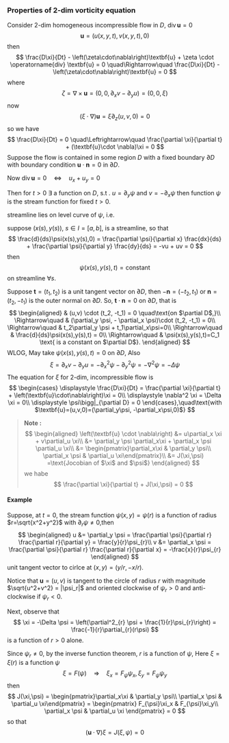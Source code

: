 ### Properties of 2-dim vorticity equation

Consider 2-dim homogeneous incompressible flow in $D$, $\operatorname{div}\textbf{u} = 0$
$$
\textbf{u} = (u(x,y,t), v(x,y,t), 0)
$$
then
$$
\frac{D\xi}{Dt} - \left(\zeta\cdot\nabla\right)\textbf{u} + \zeta \cdot \operatorname{div} \textbf{u} = 0
\quad\Rightarrow\quad
\frac{D\xi}{Dt} - \left(\zeta\cdot\nabla\right)\textbf{u} = 0
$$
where
$$
\zeta = \nabla \times \textbf{u} = (0,0,\partial_x v - \partial_y u) = (0,0,\xi)
$$
now 
$$
\left(\xi\cdot\nabla\right)\textbf{u} = \xi\partial_{z}(u,v,0) = 0
$$
so we have
$$
\frac{D\xi}{Dt} = 0
\quad\Leftrightarrow\quad
\frac{\partial \xi}{\partial t} + (\textbf{u}\cdot \nabla)\xi = 0
$$
Suppose the flow is contained in some region $D$ with a fixed boundary $\partial D$ with boundary condition $\textbf{u}\cdot\textbf{n} = 0$ in $\partial D$.

Now $\operatorname{div} \textbf{u} = 0 \quad\Leftrightarrow\quad u_x + u_y = 0$

Then for $t>0$ $\exists$ a function on $D$, s.t . $u=\partial_y \psi$ and $v = -\partial_x \psi$ then function $\psi$ is the stream function for fixed $t>0$.



streamline lies on level curve of $\psi$​, i.e. 

suppose $(x(s),y(s))$, $s\in I=[a,b]$, is a streamline, so that
$$
\frac{d}{ds}\psi(x(s),y(s),0) = \frac{\partial \psi}{\partial x} \frac{dx}{ds} + \frac{\partial \psi}{\partial y} \frac{dy}{ds} = -vu + uv = 0
$$
then
$$
\psi(x(s),y(s),t) = \text{constant}
$$
on streamline $\forall s$.

Suppose $\textbf{t} = (t_1,t_2)$ is a unit tangent vector on $\partial D$, then $-\textbf{n} = (-t_2,t_1)$ or $\textbf{n}=(t_2,-t_1)$ is the outer normal  on $\partial D$. So, $\textbf{t}\cdot\textbf{n} = 0$ on $\partial D$, that is 
$$
\begin{aligned}
& (u,v) \cdot (t_2, -t_1) = 0 \quad\text{on $\partial D$,}\\
\Rightarrow\quad
& (\partial_y \psi, - \partial_x \psi)\cdot (t_2, -t_1) = 0\\
\Rightarrow\quad 
& t_2\partial_y \psi +  t_1\partial_x\psi=0\\
\Rightarrow\quad 
& \frac{d}{ds}\psi(x(s),y(s),t) = 0\\
\Rightarrow\quad 
& \psi(x(s),y(s),t)=C_1 \text{ is a constant on $\partial D$}.
\end{aligned}
$$
WLOG, May take $\psi(x(s),y(s),t)=0$ on $\partial D$, Also
$$
\xi = \partial_x v - \partial_y u = -\partial^2_x\psi-\partial^2_y\psi 
= -\nabla^2 \psi= -\Delta \psi
$$
The equation for $\xi$  for 2-dim, incompressible flow is 
$$
\begin{cases}
\displaystyle \frac{D\xi}{Dt} = \frac{\partial \xi}{\partial t} + \left(\textbf{u}\cdot\nabla\right)\xi = 0\\
\displaystyle \nabla^2 \xi = \Delta \xi = 0\\
\displaystyle \psi\bigg|_{\partial D} = 0
\end{cases},\quad\text{with $\textbf{u}=(u,v,0)=(\partial_y\psi, -\partial_x\psi,0)$}
$$

> **Note :**
> $$
> \begin{aligned}
> \left(\textbf{u} \cdot \nabla\right) 
> &= u\partial_x \xi + v\partial_u \xi\\
> &= \partial_y \psi \partial_x\xi + \partial_x \psi \partial_u \xi\\
> &= \begin{pmatrix}\partial_x\xi & \partial_y \psi\\ \partial_x \psi & \partial_u \xi\end{pmatrix}\\
> &= J(\xi,\psi) =\text{Jocobian of $\xi$ and $\psi$}
> \end{aligned}
> $$
> we habe
> $$
> \frac{\partial \xi}{\partial t} + J(\xi,\psi) = 0
> $$

#### Example

Suppose, at $t=0$, the stream function $\psi(x,y) = \psi(r)$ is a function of radius $r=\sqrt{x^2+y^2}$ with $\partial_r \psi\neq 0$,then
$$
\begin{aligned}
u &= \partial_y \psi = \frac{\partial \psi}{\partial r} \frac{\partial r}{\partial y} = \frac{y}{r}\psi_{r}\\
v &= \partial_x \psi = \frac{\partial \psi}{\partial r} \frac{\partial r}{\partial x} = -\frac{x}{r}\psi_{r}
\end{aligned}
$$
unit tangent vector to cirlce at $(x,y) = (y/r, -x/r)$.

Notice that $\textbf{u}=(u,v)$ is tangent to the circle of radius $r$ with magnitude $\sqrt{u^2+v^2} = |\psi_r|$ and oriented clockwise of $\psi_r>0$ and anti-clockwise if $\psi_r < 0$.

Next, observe that 
$$
\xi = -\Delta \psi = \left(\partial^2_{r} \psi + \frac{1}{r}\psi_{r}\right) = \frac{-1}{r}\partial_{r}(r\psi) 
$$
is a function of $r>0$ alone.

Since $\psi_r\neq 0$, by the inverse function theorem, $r$ is a function of $\psi$, Here $\xi = \xi(r)$ is a function $\psi$ 
$$
\xi = F(\psi)
\quad\Rightarrow\quad
\xi_{x} = F_{\psi}\psi_{x}, \xi_{y} = F_{\psi}\psi_{y}
$$
then
$$
J(\xi,\psi) = \begin{pmatrix}\partial_x\xi & \partial_y \psi\\ \partial_x \psi & \partial_u \xi\end{pmatrix} = 
\begin{pmatrix}
F_{\psi}\xi_x & F_{\psi}\xi_y\\
\partial_x \psi & \partial_u \xi
\end{pmatrix} = 0
$$
so that 
$$
(\textbf{u}\cdot\nabla)\xi = J(\xi,\psi) = 0
$$
